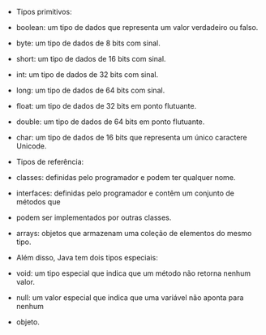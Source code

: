  * Tipos primitivos:
 * boolean: um tipo de dados que representa um valor verdadeiro ou falso.
 * byte: um tipo de dados de 8 bits com sinal.
 * short: um tipo de dados de 16 bits com sinal.
 * int: um tipo de dados de 32 bits com sinal.
 * long: um tipo de dados de 64 bits com sinal.
 * float: um tipo de dados de 32 bits em ponto flutuante.
 * double: um tipo de dados de 64 bits em ponto flutuante.
 * char: um tipo de dados de 16 bits que representa um único caractere Unicode.

 * Tipos de referência:
 * classes: definidas pelo programador e podem ter qualquer nome.
 * interfaces: definidas pelo programador e contêm um conjunto de métodos que
 * podem ser implementados por outras classes.
 * arrays: objetos que armazenam uma coleção de elementos do mesmo tipo.

 * Além disso, Java tem dois tipos especiais: 
 * void: um tipo especial que indica que um método não retorna nenhum valor.
 * null: um valor especial que indica que uma variável não aponta para nenhum
 * objeto.
